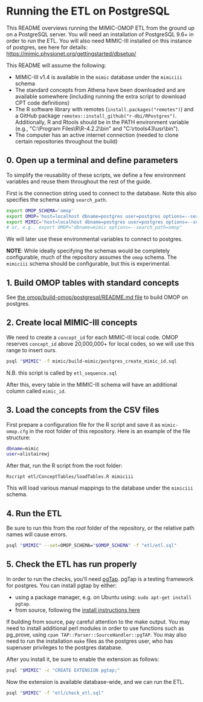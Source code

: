 # Running the ETL on PostgreSQL

This README overviews running the MIMIC-OMOP ETL from the ground up on a PostgreSQL server. You will need an installation of PostgreSQL 9.6+ in order to run the ETL. You will also need MIMIC-III installed on this instance of postgres, see here for details: https://mimic.physionet.org/gettingstarted/dbsetup/

This README will assume the following:

* MIMIC-III v1.4 is available in the `mimic` database under the `mimiciii` schema
* The standard concepts from Athena have been downloaded and are available somewhere (including running the extra script to download CPT code definitions)
* The R software library with remotes (`install.packages("remotes")`) and a GitHub package `remotes::install_github("r-dbi/RPostgres")`. Additionally, R and Rtools should be in the PATH environment variable (e.g., "C:\Program Files\R\R-4.2.2\bin" and "C:\rtools43\usr\bin").
* The computer has an active internet connection (needed to clone certain repositories throughout the build)

## 0. Open up a terminal and define parameters

To simplify the reusability of these scripts, we define a few environment variables and reuse them throughout the rest of the guide.

First is the connection string used to connect to the database. Note this also specifies the schema using `search_path`.

```bash
export OMOP_SCHEMA='omop'
export OMOP='host=localhost dbname=postgres user=postgres options=--search_path='$OMOP_SCHEMA
export MIMIC='host=localhost dbname=postgres user=postgres options=--search_path=mimiciii'
# or, e.g., export OMOP="dbname=mimic options=--search_path=omop"
```

We will later use these environmental variables to connect to postgres.

**NOTE**: While ideally specifying the schemas would be completely configurable, much of the repository assumes the `omop` schema. The `mimiciii` schema should be configurable, but this is experimental.

## 1. Build OMOP tables with standard concepts

See [the omop/build-omop/postgresql/README.md file](omop/build-omop/postgresql/README.md) to build OMOP on postgres.

## 2. Create local MIMIC-III concepts

We need to create a `concept_id` for each MIMIC-III local code. OMOP reserves `concept_id` above 20,000,000+ for local codes, so we will use this range to insert ours.

```sh
psql "$MIMIC" -f mimic/build-mimic/postgres_create_mimic_id.sql
```

N.B. this script is called by `etl_sequence.sql`

After this, every table in the MIMIC-III schema will have an additional column called `mimic_id`.

## 3. Load the concepts from the CSV files

First prepare a configuration file for the R script and save it as `mimic-omop.cfg` in the root folder of this repository. Here is an example of the file structure:

```sh
dbname=mimic
user=alistairewj
```

After that, run the R script from the root folder:

```
Rscript etl/ConceptTables/loadTables.R mimiciii
```

This will load various manual mappings to the database under the `mimiciii` schema.

## 4. Run the ETL

Be sure to run this from the *root* folder of the repository, or the relative path names will cause errors.

```sh
psql "$MIMIC" --set=OMOP_SCHEMA="$OMOP_SCHEMA" -f "etl/etl.sql"
```

## 5. Check the ETL has run properly

In order to run the checks, you'll need [pgTap](http://pgtap.org/). pgTap is a testing framework for postgres.
You can install pgtap by either:

* using a package manager, e.g. on Ubuntu using: `sudo apt-get install pgtap`.
* from source, following the [install instructions here](https://pgxn.org/dist/pgtap/)

If building from source, pay careful attention to the make output. You may need to install additional perl modules in order to use functions such as pg_prove, using `cpan TAP::Parser::SourceHandler::pgTAP`.
You may also need to run the installation `make` files as the postgres user, who has superuser privileges to the postgres database.

After you install it, be sure to enable the extension as follows:

```sh
psql "$MIMIC" -c "CREATE EXTENSION pgtap;"
```

Now the extension is available database-wide, and we can run the ETL.

```sh
psql "$MIMIC" -f "etl/check_etl.sql"
```
